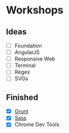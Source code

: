 # Workshops


## Ideas
- [ ] Foundation
- [ ] AngularJS
- [ ] Responsive Web
- [ ] Terminal
- [ ] Regex
- [ ] SVGs

## Finished
- [x] [Grunt](http://mongoosedoom.github.io/workshops/grunt/)
- [x] [Sass](http://mongoosedoom.github.io/workshops/sass/)
- [x] Chrome Dev Tools